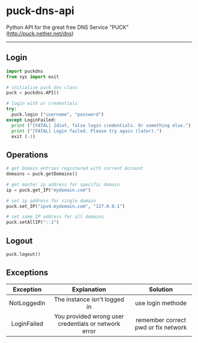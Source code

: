 # puck-dns-api

Python API for the great free DNS Service "PUCK" (http://puck.nether.net/dns)

---
## Login

```python
import puckdns
from sys import exit

# initialise puck dns class
puck = puckdns.API()

# login with ur credentials
try:
  puck.login ("username", "password")
except LoginFailed:
  print ("[FATAL] Idiot, false login credentials. Or something else.")
  print ("[FATAL] Login failed. Please try again (later).")
  exit (-1)

```
## Operations

```python
# get Domain entries registered with current Account
domains = puck.getDomains()

# get master ip address for specific domain
ip = puck.get_IP("mydomain.com")

# set ip address for single domain
puck.set_IP("ipv4.mydomain.com", "127.0.0.1")

# set same IP address for all domains
puck.setAllIP("::1")
```

## Logout
```python
puck.logout()
```

## Exceptions

| Exception | Explanation | Solution |
| :-: | :-: | :-: |
| NotLoggedIn | The instance isn't logged in | use login methode |
| LoginFailed | You provided wrong user credentials or network error | remember correct pwd or fix network |

